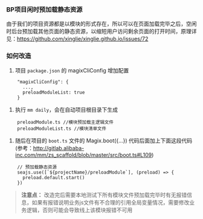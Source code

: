 ### BP项目闲时预加载静态资源
由于我们的项目资源都是以模块的形式存在，所以可以在页面加载完毕之后，空闲时后台预加载其他页面的静态资源，以缩短用户访问剩余页面的打开时间，原理详见：https://github.com/xinglie/xinglie.github.io/issues/72

### 如何改造
1. 项目 `package.json` 的 magixCliConfig 增加配置
``` 
    "magixCliConfig": {
      ...,
      preloadModuleList: true
    }
```
1. 执行 `mm daily`，会在自动项目根目录下生成 
```
    preloadModule.ts //模块预加载主逻辑文件 
    preloadModuleList.ts //模块清单文件
```
   
1. 随后在项目的 `boot.ts` 文件的 Magix.boot({...}) 代码后面加上下面这段代码 (参考：http://gitlab.alibaba-inc.com/mm/zs_scaffold/blob/master/src/boot.ts#L109)
```
    // 预加载静态资源
    seajs.use([`${projectName}/preloadModule`], (preload) => {
      preload.default.start()
    })
```

> **注意点：** 改造完后需要本地测试下所有模块文件预加载完毕时有无报错信息，如果有报错说明业务js文件有不合理的引用全局变量情况，需要修改业务逻辑，否则可能会导致线上该模块报错不可用
